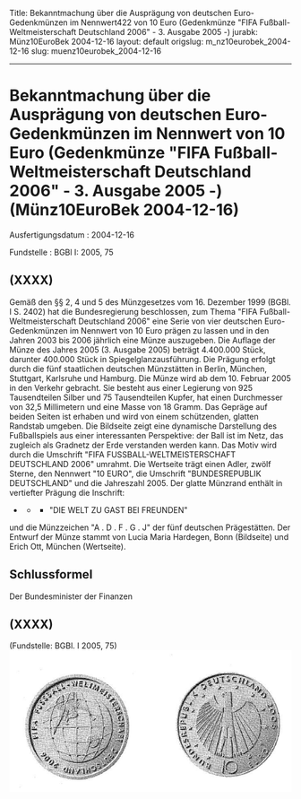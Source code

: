 Title: Bekanntmachung über die Ausprägung von deutschen Euro-Gedenkmünzen im Nennwert422
  von 10 Euro (Gedenkmünze "FIFA Fußball-Weltmeisterschaft Deutschland 2006" - 3.
  Ausgabe 2005 -)
jurabk: Münz10EuroBek 2004-12-16
layout: default
origslug: m_nz10eurobek_2004-12-16
slug: muenz10eurobek_2004-12-16

---

# Bekanntmachung über die Ausprägung von deutschen Euro-Gedenkmünzen im Nennwert von 10 Euro (Gedenkmünze "FIFA Fußball-Weltmeisterschaft Deutschland 2006" - 3. Ausgabe 2005 -) (Münz10EuroBek 2004-12-16)

Ausfertigungsdatum
:   2004-12-16

Fundstelle
:   BGBl I: 2005, 75



## (XXXX)

Gemäß den §§ 2, 4 und 5 des Münzgesetzes vom 16. Dezember 1999 (BGBl.
I S. 2402) hat die Bundesregierung beschlossen, zum Thema "FIFA
Fußball-Weltmeisterschaft Deutschland 2006" eine Serie von vier
deutschen Euro-Gedenkmünzen im Nennwert von 10 Euro prägen zu lassen
und in den Jahren 2003 bis 2006 jährlich eine Münze auszugeben.
Die Auflage der Münze des Jahres 2005 (3. Ausgabe 2005) beträgt
4\.400.000 Stück, darunter 400.000 Stück in Spiegelglanzausführung. Die
Prägung erfolgt durch die fünf staatlichen deutschen Münzstätten in
Berlin, München, Stuttgart, Karlsruhe und Hamburg. Die Münze wird ab
dem 10. Februar 2005 in den Verkehr gebracht. Sie besteht aus einer
Legierung von 925 Tausendteilen Silber und 75 Tausendteilen Kupfer,
hat einen Durchmesser von 32,5 Millimetern und eine Masse von 18
Gramm. Das Gepräge auf beiden Seiten ist erhaben und wird von einem
schützenden, glatten Randstab umgeben.
Die Bildseite zeigt eine dynamische Darstellung des Fußballspiels aus
einer interessanten Perspektive: der Ball ist im Netz, das zugleich
als Gradnetz der Erde verstanden werden kann. Das Motiv wird durch die
Umschrift "FIFA FUSSBALL-WELTMEISTERSCHAFT DEUTSCHLAND 2006" umrahmt.
Die Wertseite trägt einen Adler, zwölf Sterne, den Nennwert "10 EURO",
die Umschrift "BUNDESREPUBLIK DEUTSCHLAND" und die Jahreszahl 2005.
Der glatte Münzrand enthält in vertiefter Prägung die Inschrift:

*
    *
        *   "DIE WELT ZU GAST BEI FREUNDEN"









und die Münzzeichen
"A . D . F . G . J" der fünf deutschen Prägestätten.
Der Entwurf der Münze stammt von Lucia Maria Hardegen, Bonn
(Bildseite) und Erich Ott, München (Wertseite).


## Schlussformel

Der Bundesminister der Finanzen


## (XXXX)

(Fundstelle: BGBl. I 2005, 75)
![bgbl1_2005_j0075_0010.jpg](bgbl1_2005_j0075_0010.jpg)
